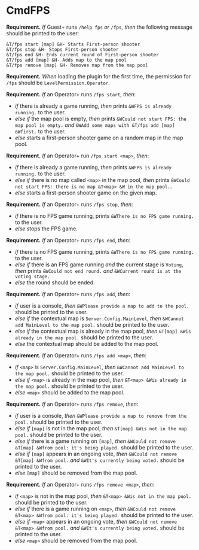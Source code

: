 # CmdFPS

**Requirement.** *If* Guest+ runs `/help fps` *or* `/fps`, *then* the following message should be printed to the user:

```
&T/fps start [map] &H- Starts First-person shooter
&T/fps stop &H- Stops First-person shooter
&T/fps end &H- Ends current round of First-person shooter
&T/fps add [map] &H- Adds map to the map pool
&T/fps remove [map] &H- Removes map from the map pool
```

**Requirement.** *When* loading the plugin for the first time, the permission for `/fps` should be `LevelPermission.Operator`.

**Requirement.** *If* an Operator+ runs `/fps start`, *then*:
+ *if* there is already a game running, *then* prints `&WFPS is already running.` to the user.
+ *else if* the map pool is empty, *then* prints `&WCould not start FPS: the map pool is empty.` *and* `&WAdd some maps with &T/fps add [map] &Wfirst.` to the user.
+ *else* starts a first-person shooter game on a random map in the map pool.

**Requirement.** *If* an Operator+ run `/fps start <map>`, *then*:
+ *if* there is already a game running, *then* prints `&WFPS is already running.` to the user.
+ *else if* there is no map called `<map>` in the map pool, *then* prints `&WCould not start FPS: there is no map &T<map> &W in the map pool.`.
+ *else* starts a first-person shooter game on the given map.

**Requirement.** *If* an Operator+ runs `/fps stop`, *then*:
+ *if* there is no FPS game running, prints `&WThere is no FPS game running.` to the user.
+ *else* stops the FPS game.

**Requirement.** *If* an Operator+ runs `/fps end`, *then*:
+ *if* there is no FPS game running, prints `&WThere is no FPS game running.` to the user.
+ *else if* there is an FPS game running *and* the current stage is `Voting`, *then* prints `&WCould not end round.` *and* `&WCurrent round is at the voting stage.`
+ *else* the round should be ended.

**Requirement.** *If* an Operator+ runs `/fps add`, *then*:
+ *if* user is a console, *then* `&WPlease provide a map to add to the pool.` should be printed to the user.
+ *else if* the contextual map is `Server.Config.MainLevel`, *then* `&WCannot add MainLevel to the map pool.` should be printed to the user.
+ *else if* the contextual map is already in the map pool, *then* `&T[map] &Wis already in the map pool.` should be printed to the user.
+ *else* the contextual map should be added to the map pool.

**Requirement.** *If* an Operator+ runs `/fps add <map>`, *then*:
+ *if* `<map>` is `Server.Config.MainLevel`, *then* `&WCannot add MainLevel to the map pool.` should be printed to the user.
+ *else if* `<map>` is already in the map pool, *then* `&T<map> &Wis already in the map pool.` should be printed to the user.
+ *else* `<map>` should be added to the map pool.

**Requirement.** *If* an Operator+ runs `/fps remove`, *then*:
+ *if* user is a console, *then* `&WPlease provide a map to remove from the pool.` should be printed to the user.
+ *else if* `[map]` is not in the map pool, *then* `&T[map] &Wis not in the map pool.` should be printed to the user.
+ *else if* there is a game running on `[map]`, *then* `&WCould not remove &T[map] &Wfrom pool: it's being played.` should be printed to the user.
+ *else if* `[map]` appears in an ongoing vote, *then* `&WCould not remove &T[map] &Wfrom pool.` *and* `&WIt's currently being voted.` should be printed to the user.
+ *else* `[map]` should be removed from the map pool.

**Requirement.** *If* an Operator+ runs `/fps remove <map>`, *then*:
+ *if* `<map>` is not in the map pool, *then* `&T<map> &Wis not in the map pool.` should be printed to the user.
+ *else if* there is a game running on `<map>`, *then* `&WCould not remove &T<map> &Wfrom pool: it's being played.` should be printed to the user.
+ *else if* `<map>` appears in an ongoing vote, *then* `&WCould not remove &T<map> &Wfrom pool.` *and* `&WIt's currently being voted.` should be printed to the user.
+ *else* `<map>` should be removed from the map pool.
